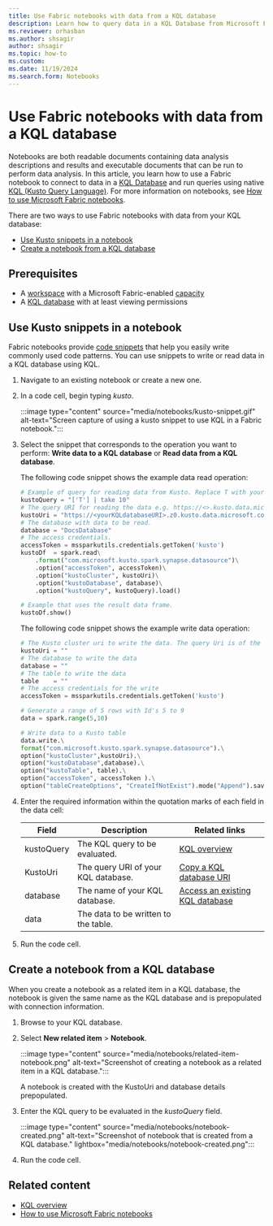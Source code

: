 ```yaml
---
title: Use Fabric notebooks with data from a KQL database
description: Learn how to query data in a KQL Database from Microsoft Fabric Notebooks using KQL (Kusto Query Language)
ms.reviewer: orhasban
ms.author: shsagir
author: shsagir
ms.topic: how-to
ms.custom:
ms.date: 11/19/2024
ms.search.form: Notebooks
--- 
```

# Use Fabric notebooks with data from a KQL database

Notebooks are both readable documents containing data analysis descriptions and results and executable documents that can be run to perform data analysis. In this article, you learn how to use a Fabric notebook to connect to data in a [KQL Database](create-database.md) and run queries using native [KQL (Kusto Query Language)](/azure/data-explorer/kusto/query/index?context=/fabric/context/context-rti&pivots=fabric). For more information on notebooks, see [How to use Microsoft Fabric notebooks](../data-engineering/how-to-use-notebook.md).

There are two ways to use Fabric notebooks with data from your KQL database:

* [Use Kusto snippets in a notebook](#use-kusto-snippets-in-a-notebook)
* [Create a notebook from a KQL database](#create-a-notebook-from-a-kql-database)

## Prerequisites

* A [workspace](../fundamentals/create-workspaces.md) with a Microsoft Fabric-enabled [capacity](../enterprise/licenses.md#capacity)
* A [KQL database](create-database.md) with at least viewing permissions

## Use Kusto snippets in a notebook

Fabric notebooks provide [code snippets](../data-engineering/author-execute-notebook.md#code-snippets) that help you easily write commonly used code patterns. You can use snippets to write or read data in a KQL database using KQL.

1. Navigate to an existing notebook or create a new one.
1. In a code cell, begin typing *kusto*.

    :::image type="content" source="media/notebooks/kusto-snippet.gif" alt-text="Screen capture of using a kusto snippet to use KQL in a Fabric notebook.":::

1. Select the snippet that corresponds to the operation you want to perform: **Write data to a KQL database** or **Read data from a KQL database**.

    The following code snippet shows the example data read operation:

    ```Python
    # Example of query for reading data from Kusto. Replace T with your <tablename>.
    kustoQuery = "['T'] | take 10"
    # The query URI for reading the data e.g. https://<>.kusto.data.microsoft.com.
    kustoUri = "https://<yourKQLdatabaseURI>.z0.kusto.data.microsoft.com"
    # The database with data to be read.
    database = "DocsDatabase"
    # The access credentials.
    accessToken = mssparkutils.credentials.getToken('kusto')
    kustoDf  = spark.read\
        .format("com.microsoft.kusto.spark.synapse.datasource")\
        .option("accessToken", accessToken)\
        .option("kustoCluster", kustoUri)\
        .option("kustoDatabase", database)\
        .option("kustoQuery", kustoQuery).load()
    
    # Example that uses the result data frame.
    kustoDf.show()
    ```

    The following code snippet shows the example write data operation:

    ```Python
    # The Kusto cluster uri to write the data. The query Uri is of the form https://<>.kusto.data.microsoft.com 
    kustoUri = ""
    # The database to write the data
    database = ""
    # The table to write the data 
    table    = ""
    # The access credentials for the write
    accessToken = mssparkutils.credentials.getToken('kusto')
    
    # Generate a range of 5 rows with Id's 5 to 9
    data = spark.range(5,10) 
    
    # Write data to a Kusto table
    data.write.\
    format("com.microsoft.kusto.spark.synapse.datasource").\
    option("kustoCluster",kustoUri).\
    option("kustoDatabase",database).\
    option("kustoTable", table).\
    option("accessToken", accessToken ).\
    option("tableCreateOptions", "CreateIfNotExist").mode("Append").save()
    ```

1. Enter the required information within the quotation marks of each field in the data cell:

    | Field | Description | Related links |
    |---|---|---|
    | kustoQuery | The KQL query to be evaluated. | [KQL overview](/azure/data-explorer/kusto/query/index?context=/fabric/context/context-rti&pivots=fabric)
    | KustoUri | The query URI of your KQL database. | [Copy a KQL database URI](access-database-copy-uri.md#copy-uri)
    | database | The name of your KQL database. | [Access an existing KQL database](access-database-copy-uri.md)
    | data | The data to be written to the table.

1. Run the code cell.

## Create a notebook from a KQL database

When you create a notebook as a related item in a KQL database, the notebook is given the same name as the KQL database and is prepopulated with connection information.

1. Browse to your KQL database.
1. Select **New related item** > **Notebook**.

    :::image type="content" source="media/notebooks/related-item-notebook.png" alt-text="Screenshot of creating a notebook as a related item in a KQL database.":::

    A notebook is created with the KustoUri and database details prepopulated.

1. Enter the KQL query to be evaluated in the *kustoQuery* field.

    :::image type="content" source="media/notebooks/notebook-created.png" alt-text="Screenshot of notebook that is created from a KQL database." lightbox="media/notebooks/notebook-created.png":::

1. Run the code cell.

## Related content

* [KQL overview](/azure/data-explorer/kusto/query/index?context=/fabric/context/context-rti&pivots=fabric)
* [How to use Microsoft Fabric notebooks](../data-engineering/how-to-use-notebook.md)
